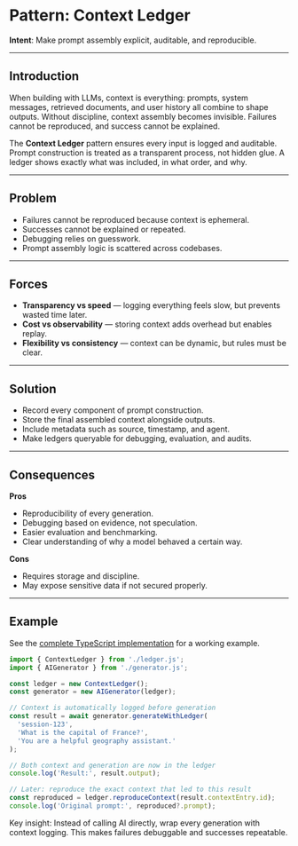 # Pattern: Context Ledger

**Intent**: Make prompt assembly explicit, auditable, and reproducible.

---

## Introduction

When building with LLMs, context is everything: prompts, system messages, retrieved documents, and user history all combine to shape outputs. Without discipline, context assembly becomes invisible. Failures cannot be reproduced, and success cannot be explained.

The **Context Ledger** pattern ensures every input is logged and auditable. Prompt construction is treated as a transparent process, not hidden glue. A ledger shows exactly what was included, in what order, and why.

---

## Problem

- Failures cannot be reproduced because context is ephemeral.  
- Successes cannot be explained or repeated.  
- Debugging relies on guesswork.  
- Prompt assembly logic is scattered across codebases.  

---

## Forces

- **Transparency vs speed** — logging everything feels slow, but prevents wasted time later.  
- **Cost vs observability** — storing context adds overhead but enables replay.  
- **Flexibility vs consistency** — context can be dynamic, but rules must be clear.  

---

## Solution

- Record every component of prompt construction.  
- Store the final assembled context alongside outputs.  
- Include metadata such as source, timestamp, and agent.  
- Make ledgers queryable for debugging, evaluation, and audits.  

---

## Consequences

**Pros**  
- Reproducibility of every generation.  
- Debugging based on evidence, not speculation.  
- Easier evaluation and benchmarking.  
- Clear understanding of why a model behaved a certain way.  

**Cons**  
- Requires storage and discipline.  
- May expose sensitive data if not secured properly.

---

## Example

See the [complete TypeScript implementation](../../examples/context-ledger/) for a working example.

```typescript
import { ContextLedger } from './ledger.js';
import { AIGenerator } from './generator.js';

const ledger = new ContextLedger();
const generator = new AIGenerator(ledger);

// Context is automatically logged before generation
const result = await generator.generateWithLedger(
  'session-123',
  'What is the capital of France?',
  'You are a helpful geography assistant.'
);

// Both context and generation are now in the ledger
console.log('Result:', result.output);

// Later: reproduce the exact context that led to this result
const reproduced = ledger.reproduceContext(result.contextEntry.id);
console.log('Original prompt:', reproduced?.prompt);
```

Key insight: Instead of calling AI directly, wrap every generation with context logging. This makes failures debuggable and successes repeatable.  
